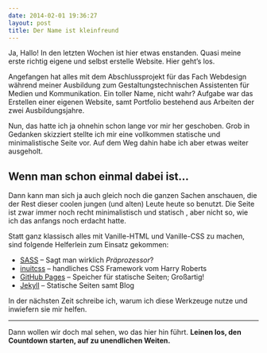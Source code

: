 ```yaml
---
date: 2014-02-01 19:36:27
layout: post
title: Der Name ist kleinfreund
---
```

Ja, Hallo! In den letzten Wochen ist hier etwas enstanden. Quasi meine erste richtig eigene und selbst erstelle Website. Hier geht’s los.

Angefangen hat alles mit dem Abschlussprojekt für das Fach Webdesign während meiner Ausbildung zum Gestaltungstechnischen Assistenten für Medien und Kommunikation. Ein toller Name, nicht wahr? Aufgabe war das Erstellen einer eigenen Website, samt Portfolio bestehend aus Arbeiten der zwei Ausbildungsjahre.

Nun, das hatte ich ja ohnehin schon lange vor mir her geschoben. Grob in Gedanken skizziert stellte ich mir eine vollkommen statische und minimalistische Seite vor. Auf dem Weg dahin habe ich aber etwas weiter ausgeholt.

## Wenn man schon einmal dabei ist…

Dann kann man sich ja auch gleich noch die ganzen Sachen anschauen, die der Rest dieser coolen jungen (und alten) Leute heute so benutzt. Die Seite ist zwar immer noch recht minimalistisch und statisch , aber nicht so, wie ich das anfangs noch erdacht hatte.

Statt ganz klassisch alles mit Vanille-HTML und Vanille-CSS zu machen, sind folgende Helferlein zum Einsatz gekommen:

* [SASS](http://sass-lang.com) – Sagt man wirklich _Präprozessor_?
* [inuitcss](http://inuitcss.com) – handliches CSS Framework vom Harry Roberts
* [GitHub Pages](http://pages.github.com/) – Speicher für statische Seiten; Großartig!
* [Jekyll](http://jekyllrb.com/) – Statische Seiten samt Blog

In der nächsten Zeit schreibe ich, warum ich diese Werkzeuge nutze und inwiefern sie mir helfen.

---

Dann wollen wir doch mal sehen, wo das hier hin führt. __Leinen los, den Countdown starten, auf zu unendlichen Weiten.__
